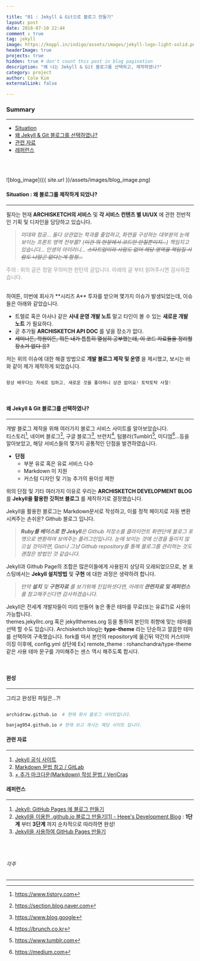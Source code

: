 ```yaml
---

title: "01 : Jekyll & Git으로 블로그 만들기"
layout: post
date: 2018-07-10 22:44
comment : true
tag: jekyll
image: https://koppl.in/indigo/assets/images/jekyll-logo-light-solid.png
headerImage: true
projects: true
hidden: true # don't count this post in blog pagination
description: "왜 나는 Jekyll & Git 블로그를 선택하고, 제작하였나?"
category: project
author: Cole Kim
externalLink: false

---
```


### Summary
---

* [Situation](#Why)
* [왜 Jekyll & Git 블로그를 선택하였나?](#Install)
* [관련 자료](#List_01)
* [레퍼런스](#List_02)

<br />
<br />


![blog_image]({{ site.url }}/assets/images/blog_image.png)

<div id="Why">

<h4> Situation : 왜 블로그를 제작하게 되었나? </h4>
</div>

---

필자는 현재 **ARCHISKETCH의 서비스** 및 **각 서비스 컨텐츠 별 UI/UX** 에 관한 전반적인 기획 및 디자인을 담당하고 있습니다.

>_미대와 컴공... 둘다 상관없는 학과를 졸업하고, 화면을 구성하는 대부분의 눈에 보이는 프론트 영역 전부를? (~~이건 뭐 현장에서 코드만 안칠뿐이지...~~) 책임지고 있습니다... 인생의 아이러니... ~~스타트업이라 사람도 없어 해당 영역을 책임질 사람도 나말곤 없다는게 함정...~~_

<div style="color:#999; font-size: 14px;">

주의 : 위의 글은 정말 무의미한 한탄의 글입니다. 아래의 글 부터 읽어주시면 감사하겠습니다.
</div>
<br />
하여튼, 이번에 회사가 **시리즈 A** 투자를 받으며 몇가지 이슈가 발생되었는데, 이슈들은 아래와 같았습니다.

- 트렐로 혹은 아사나 같은 **사내 운영 개발 노트** 말고 타인이 볼 수 있는 **새로운 개발 노트** 가 필요하다.
- 곧 추가될 **ARCHISKETCH API DOC** 를 넣을 장소가 없다.
- ~~세미나든, 학원이든, 뭐든 내가 틈틈히 열심히 공부했는데, 이 코드 자료들을 정리할 장소가 없다 응?~~

저는 위의 이슈에 대한 해결 방법으로 **개발 블로그 제작 및 운영** 을 제시했고, 보시는 바와 같이 제가 제작하게 되었습니다.

```javascript

항상 배우다는 자세로 임하고, 새로운 것을 좋아하니 상관 없어요! 토탁토탁 사절!

```

<br />

<div id="Install">

<h4> 왜 Jekyll & Git 블로그를 선택하였나? </h4>
</div>

---

개발 블로그 제작을 위해 여러가지 블로그 서비스 사이트를 알아보았습니다.<br /> 티스토리[^1], 네이버 블로그[^2], 구글 블로그[^3], 브런치[^4], 텀블러(Tumblr)[^5], 미디엄[^6]...등을 알아보았고, 해당 서비스들의 몇가지 공통적인 단점을 발견하였습니다.

[^1]:https://www.tistory.com
[^2]:https://section.blog.naver.com
[^3]:https://www.blog.google
[^4]:https://brunch.co.kr
[^5]:https://www.tumblr.com
[^6]:https://medium.com
- **단점**
  - 부분 유로 혹은 유료 서비스 다수
  - Markdown 미 지원
  - 커스텀 디자인 및 기능 추가의 용이성 제한

위의 단점 및 기타 여러가지 이유로 우리는 **ARCHISKETCH DEVELOPMENT BLOG** 를 **Jekyll을 활용한 깃허브 블로그** 를 제작하기로 결정했습니다.

Jekyll을 활용한 블로그는 Markdown문서로 작성하고, 이를 정적 페이지로 자동 변환시켜주는 손쉬운? Github 블로그 입니다.

>_**Ruby를 베이스로 한 Jekyll**은 Github 저장소를 클라이언트 화면단에 블로그 포멧으로 변환하여 보여주는 플러그인입니다. 눈에 보이는 것에 신경을 들이지 않으실 것이라면, Gist나 그냥 Github repository를 통해 블로그를 관리하는 것도 괜찮은 방법인 것 같습니다._
>

Jekyll과 Github Page의 조합은 많은이들에게 사용된지 상당히 오래되었으므로, 본 포스팅에서는 **Jekyll 설치방법** 및 **구현** 에 대한 과정은 생략하려 합니다.

>_만약 **설치** 및 **구현자료** 를 보기위해 진입하셧다면, 아래의 **관련자료 및 레퍼런스**를 참고해주신다면 감사하겠습니다._

Jekyll은 전세계 개발자들이 미리 만들어 놓은 좋은 테마를 무료(또는 유료?)로 사용이 가능합니다.<br />themes.jekyllrc.org 혹은 jekyllthemes.org 등을 통하여 본인의 취향에 맞는 테마를 선택 할 수도 있습니다. Archisketch blog는 **type-theme** 라는 단순하고 깔끔한 테마를 선택하여 구축했습니다. fork를 떠서 본인의 repository에 옮긴뒤 약간의 커스터마이징 이후에, config.yml 상단에 Ex] remote_theme : rohanchandra/type-theme 같은 사용 테마 문구를 가미해주는 센스 역시 해주도록 합시다.

<br />


#### 완성
---
그리고 완성된 파일은...?!

```python

archidraw.github.io  # 현재 회사 블로그 사이트입니다.

banjag954.github.io # 현재 보고 계시는 해당 사이트 입니다.

```

  <div id="List_01">

<h4> 관련 자료 </h4>

  </div>

---

1. [Jekyll 공식 사이트](https://jekyllrb.com/)
2. [Markdown 문법 참고 / GitLab](https://docs.gitlab.com/ee/user/markdown.html)
3. [+ 추가 마크다운(Markdown) 작성 문법 / VeriCras](http://blog.vericras.com/markdown-writing-rules.html)

<div id="List_02">

<h4> 레퍼런스 </h4>
</div>

---

1. [Jekyll: GitHub Pages 에 블로그 만들기](https://xho95.github.io/blog/github/pages/jekyll/minima/theme/2017/03/04/Jekyll-Blog-with-Minima.html)
2. [Jekyll을 이용한 .github.io 블로그 만들기[1] - Heee's Development Blog](https://gmlwjd9405.github.io/2017/10/06/Jekyll-github.io-blog-1.html) : **1단계** 부터 **3단계** 까지 순차적으로 따라하면 완성!
3. [Jekyll을 사용하여 GitHub Pages 만들기](http://blog.saltfactory.net/upgrade-github-pages-dependency-versions/)

<br />
<br />


###### 각주
---
